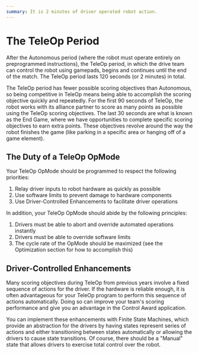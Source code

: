 ```yaml
---
summary: It is 2 minutes of driver operated robot action.
---
```


# The TeleOp Period

After the Autonomous period \(where the robot must operate entirely on preprogrammed instructions\), the TeleOp period, in which the drive team can control the robot using gamepads, begins and continues until the end of the match. The TeleOp period lasts 120 seconds \(or 2 minutes\) in total.

The TeleOp period has fewer possible scoring objectives than Autonomous, so being competitive in TeleOp means being able to accomplish the scoring objective quickly and repeatedly. For the first 90 seconds of TeleOp, the robot works with its alliance partner to score as many points as possible using the TeleOp scoring objectives. The last 30 seconds are what is known as the End Game, where we have opportunities to complete specific scoring objectives to earn extra points. These objectives revolve around the way the robot finishes the game \(like parking in a specific area or hanging off of a game element\).

## The Duty of a TeleOp OpMode

Your TeleOp OpMode should be programmed to respect the following priorities:

1. Relay driver inputs to robot hardware as quickly as possible
2. Use software limits to prevent damage to hardware components
3. Use Driver-Controlled Enhancements to facilitate driver operations

In addition, your TeleOp OpMode should abide by the following principles:

1. Drivers must be able to abort and override automated operations instantly
2. Drivers must be able to override software limits
3. The cycle rate of the OpMode should be maximized \(see the Optimization section for how to accomplish this\)

## Driver-Controlled Enhancements

Many scoring objectives during TeleOp from previous years involve a fixed sequence of actions for the driver. If the hardware is reliable enough, it is often advantageous for your TeleOp program to perform this sequence of actions automatically. Doing so can improve your team's scoring performance and give you an advantage in the Control Award application.

You can implement these enhancements with Finite State Machines, which provide an abstraction for the drivers by having states represent series of actions and either transitioning between states automatically or allowing the drivers to cause state transitions. Of course, there should be a "Manual" state that allows drivers to exercise total control over the robot.

